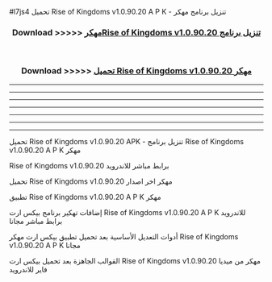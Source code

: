 #l7js4 تحميل Rise of Kingdoms v1.0.90.20 A P K - تنزيل برنامج مهكر



<div align="center">
<h3>Download >>>>> <a href="https://runaway1.web.app/?sq=Rise of Kingdoms v1.0.90.20">مهكرRise of Kingdoms v1.0.90.20 تنزيل برنامج</a></h3><br>

<h3>Download >>>>> <a href="https://runaway1.web.app/?sq=Rise of Kingdoms v1.0.90.20">تحميل Rise of Kingdoms v1.0.90.20 مهكر</a></h3>
</div>


----------------------------------------------------------

----------------------------------------------------------

----------------------------------------------------------

----------------------------------------------------------

----------------------------------------------------------

----------------------------------------------------------

----------------------------------------------------------

تحميل Rise of Kingdoms v1.0.90.20 APK - تنزيل برنامج Rise of Kingdoms v1.0.90.20 A P K مهكر

Rise of Kingdoms v1.0.90.20 برابط مباشر للاندرويد

تحميل Rise of Kingdoms v1.0.90.20 مهكر اخر اصدار

تطبيق Rise of Kingdoms v1.0.90.20 A P K مهكر

إضافات تهكير برنامج بيكس ارت Rise of Kingdoms v1.0.90.20 A P K للاندرويد برابط مباشر مجانا

أدوات التعديل الأساسية بعد تحميل تطبيق بيكس ارت مهكر Rise of Kingdoms v1.0.90.20 A P K مجانا

القوالب الجاهزة بعد تحميل بيكس ارت Rise of Kingdoms v1.0.90.20 مهكر من ميديا فاير للاندرويد


